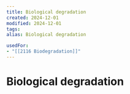 ```yaml
---
title: Biological degradation
created: 2024-12-01
modified: 2024-12-01
tags: 
alias: Biological degradation

usedFor:
- "[[2116 Biodegradation]]"
---
```

# Biological degradation
